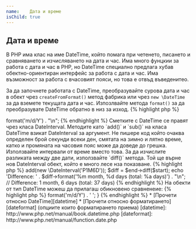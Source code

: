 ```yaml
---
name:    Дата и време
isChild: true
---
```


## Дата и време

В PHP има клас на име DateTime, който помага при четенето, писането и сравняването и изчисляването на дата и час.
Има много фунцкии за работа с дата и час в PHP, но DateTime специално предлага хубав обектно-ориентиран интерфейс за
работа с дата и час. Има възможност за работа с вчасовият пояси, но това е отвъд въведенитео.

За да започнете работата с DateTime, преобразувайте сурова дата и час в обект чрез `createFromFormat()` метод фабрика
или чрез `new \DateTime` за да вземете текущата дата и час. Изпозлвайте метода `format()` за да преобразувате DateTime обратно в низ за изход.
{% highlight php %}
<?php
$raw = '22. 11. 1968';
$start = \DateTime::createFromFormat('d. m. Y', $raw);

echo 'Start date: ' . $start->format('m/d/Y') . "\n";
{% endhighlight %}

Сметките с DateTime се правят чрез класа DateInterval. Методите като `add()` и `sub()` на класа DateTime взикат DateInterval
за аргумент. Не пишере код който очаква определен брой секунди всеки ден, смятата на зимно и лятно време, катко и промяната
на часовия пояс може да доведе до грешка. Използвайте интервали от време вместо това. За да изчислите разликата между две дати,
използвайте `diff()` метода. Той ще върне нов DateInterval обект, който е много лесе нза показване.
{% highlight php %}
<?php
// create a copy of $start and add one month and 6 days
$end = clone $start;
$end->add(new \DateInterval('P1M6D'));

$diff = $end->diff($start);
echo 'Difference: ' . $diff->format('%m month, %d days (total: %a days)') . "\n";
// Difference: 1 month, 6 days (total: 37 days)
{% endhighlight %}

На обекти от тип DateTime можеш да прилагаш обикновено сравненеие:
{% highlight php %}
<?php
if ($start < $end) {
    echo "Start is before end!\n";
}
{% endhighlight %}

Един последен пример ще демонстрира класа DatePeriod. Той се използва за обхождане на повтарящи се събития.
Може да приеме два DateTime обекта, т.е. начало и край и интервал интервал, и ще върне всички обекти по средата.
{% highlight php %}
<?php
// output all thursdays between $start and $end
$periodInterval = \DateInterval::createFromDateString('first thursday');
$periodIterator = new \DatePeriod($start, $periodInterval, $end, \DatePeriod::EXCLUDE_START_DATE);
foreach ($periodIterator as $date) {
    // output each date in the period
    echo $date->format('m/d/Y') . ' ';
}
{% endhighlight %}

* [Прочети относно DateTime][datetime]
* [Прочети относно форматирането][dateformat] (опциите които форматирането приема)

[datetime]: http://www.php.net/manual/book.datetime.php
[dateformat]: http://www.php.net/manual/function.date.php
